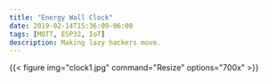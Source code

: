 ```yaml
---
title: "Energy Wall Clock"
date: 2019-02-14T15:36:09-06:00
tags: [MQTT, ESP32, IoT]
description: Making lazy hackers move.
---
```



{{< figure img="clock1.jpg" command="Resize" options="700x" >}}
